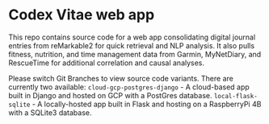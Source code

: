 # Codex Vitae web app
<!-- Actual text -->
This repo contains source code for a web app consolidating digital journal entries from reMarkable2 for quick retrieval and NLP analysis. It also pulls fitness, nutrition, and time management data from Garmin, MyNetDiary, and RescueTime for additional correlation and causal analyses.

Please switch Git Branches to view source code variants. There are currently two available:
`cloud-gcp-postgres-django` - A cloud-based app built in Django and hosted on GCP with a PostGres database.
`local-flask-sqlite` - A locally-hosted app built in Flask and hosting on a RaspberryPi 4B with a SQLite3 database.